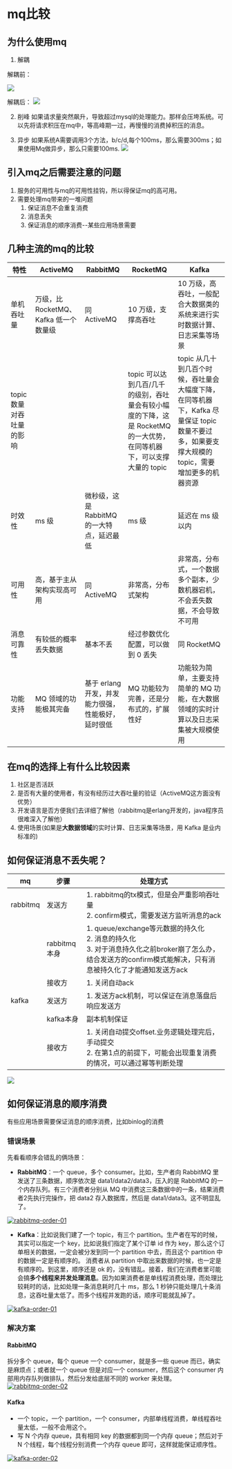 # mq比较

## 为什么使用mq

1.   解耦

   解耦前：

   ![](Mq.assets/006tNbRwgy1g9m9iidykbj30jd0ak74s.jpg)

   解耦后：
   ![](Mq.assets/006tNbRwgy1g9m9jfpgs8j30ii0bqq3j.jpg)

2. 削峰
	如果请求量突然飙升，导致超过mysql的处理能力。那样会压垮系统。可以先将请求积压在mq中，等高峰期一过，再慢慢的消费掉积压的消息。
	
3. 异步
	如果系统A需要调用3个方法，b/c/d,每个100ms，那么需要300ms；如果使用Mq做异步，那么只需要100ms.
	![](Mq.assets/006tNbRwgy1g9m9kw840wj30fz0crt9d.jpg)

## 引入mq之后需要注意的问题

1. 服务的可用性与mq的可用性挂钩，所以得保证mq的高可用。
2. 需要处理mq带来的一堆问题
   1. 保证消息不会重复消费
   2. 消息丢失
   3. 保证消息的顺序消费--某些应用场景需要

## 几种主流的mq的比较

| 特性                     | ActiveMQ                              | RabbitMQ                                           | RocketMQ                                                     | Kafka                                                        |
| ------------------------ | ------------------------------------- | -------------------------------------------------- | ------------------------------------------------------------ | ------------------------------------------------------------ |
| 单机吞吐量               | 万级，比 RocketMQ、Kafka 低一个数量级 | 同 ActiveMQ                                        | 10 万级，支撑高吞吐                                          | 10 万级，高吞吐，一般配合大数据类的系统来进行实时数据计算、日志采集等场景 |
| topic 数量对吞吐量的影响 |                                       |                                                    | topic 可以达到几百/几千的级别，吞吐量会有较小幅度的下降，这是 RocketMQ 的一大优势，在同等机器下，可以支撑大量的 topic | topic 从几十到几百个时候，吞吐量会大幅度下降，在同等机器下，Kafka 尽量保证 topic 数量不要过多，如果要支撑大规模的 topic，需要增加更多的机器资源 |
| 时效性                   | ms 级                                 | 微秒级，这是 RabbitMQ 的一大特点，延迟最低         | ms 级                                                        | 延迟在 ms 级以内                                             |
| 可用性                   | 高，基于主从架构实现高可用            | 同 ActiveMQ                                        | 非常高，分布式架构                                           | 非常高，分布式，一个数据多个副本，少数机器宕机，不会丢失数据，不会导致不可用 |
| 消息可靠性               | 有较低的概率丢失数据                  | 基本不丢                                           | 经过参数优化配置，可以做到 0 丢失                            | 同 RocketMQ                                                  |
| 功能支持                 | MQ 领域的功能极其完备                 | 基于 erlang 开发，并发能力很强，性能极好，延时很低 | MQ 功能较为完善，还是分布式的，扩展性好                      | 功能较为简单，主要支持简单的 MQ 功能，在大数据领域的实时计算以及日志采集被大规模使用 |


## 在mq的选择上有什么比较因素

1. 社区是否活跃
2. 是否有大量的使用者，有没有经历过大吞吐量的验证（ActiveMQ这方面没有优势）
3. 开发语言是否方便我们去详细了解他（rabbitmq是erlang开发的，java程序员很难深入了解他）
4. 使用场景(如果是**大数据领域**的实时计算、日志采集等场景，用 Kafka 是业内标准的)

## 如何保证消息不丢失呢？

| mq       | 步骤         | 处理方式                                                     |
| -------- | ------------ | ------------------------------------------------------------ |
| rabbitmq | 发送方       | 1. rabbitmq的tx模式，但是会严重影响吞吐量<br/>2. confirm模式，需要发送方监听消息的ack |
|          | rabbitmq本身 | 1. queue/exchange等元数据的持久化<br/>2. 消息的持久化<br/>3. 对于消息持久化之前broker崩了怎么办，结合发送方的confirm模式能解决，只有消息被持久化了才能通知发送方ack |
|          | 接收方       | 1. 关闭自动ack                                               |
| kafka    | 发送方       | 1. 发送方ack机制，可以保证在消息落盘后响应发送方             |
|          | kafka本身    | 副本机制保证                                                 |
|          | 接收方       | 1. 关闭自动提交offset.业务逻辑处理完后，手动提交<br/>2. 在第1点的前提下，可能会出现重复消费的情况，可以通过幂等判断处理 |

![](Mq.assets/006tNbRwly1g9lyydq71sj30gi07zq3d.jpg)

## 如何保证消息的顺序消费

有些应用场景需要保证消息的顺序消费，比如binlog的消费



### 错误场景

先看看顺序会错乱的俩场景：

- **RabbitMQ**：一个 queue，多个 consumer。比如，生产者向 RabbitMQ 里发送了三条数据，顺序依次是 data1/data2/data3，压入的是 RabbitMQ 的一个内存队列。有三个消费者分别从 MQ 中消费这三条数据中的一条，结果消费者2先执行完操作，把 data2 存入数据库，然后是 data1/data3。这不明显乱了。

[![rabbitmq-order-01](./Mq.assets/rabbitmq-order-01.png)](https://github.com/lihongli24/advanced-java/blob/master/images/rabbitmq-order-01.png)

- **Kafka**：比如说我们建了一个 topic，有三个 partition。生产者在写的时候，其实可以指定一个 key，比如说我们指定了某个订单 id 作为 key，那么这个订单相关的数据，一定会被分发到同一个 partition 中去，而且这个 partition 中的数据一定是有顺序的。
  消费者从 partition 中取出来数据的时候，也一定是有顺序的。到这里，顺序还是 ok 的，没有错乱。接着，我们在消费者里可能会搞**多个线程来并发处理消息**。因为如果消费者是单线程消费处理，而处理比较耗时的话，比如处理一条消息耗时几十 ms，那么 1 秒钟只能处理几十条消息，这吞吐量太低了。而多个线程并发跑的话，顺序可能就乱掉了。

[![kafka-order-01](Mq.assets/kafka-order-01.png)](https://github.com/lihongli24/advanced-java/blob/master/images/kafka-order-01.png)

### 解决方案

#### RabbitMQ

拆分多个 queue，每个 queue 一个 consumer，就是多一些 queue 而已，确实是麻烦点；或者就一个 queue 但是对应一个 consumer，然后这个 consumer 内部用内存队列做排队，然后分发给底层不同的 worker 来处理。 [![rabbitmq-order-02](Mq.assets/rabbitmq-order-02.png)](https://github.com/lihongli24/advanced-java/blob/master/images/rabbitmq-order-02.png)

#### Kafka

- 一个 topic，一个 partition，一个 consumer，内部单线程消费，单线程吞吐量太低，一般不会用这个。
- 写 N 个内存 queue，具有相同 key 的数据都到同一个内存 queue；然后对于 N 个线程，每个线程分别消费一个内存 queue 即可，这样就能保证顺序性。

[![kafka-order-02](Mq.assets/kafka-order-02.png)](https://github.com/lihongli24/advanced-java/blob/master/images/kafka-order-02.png)